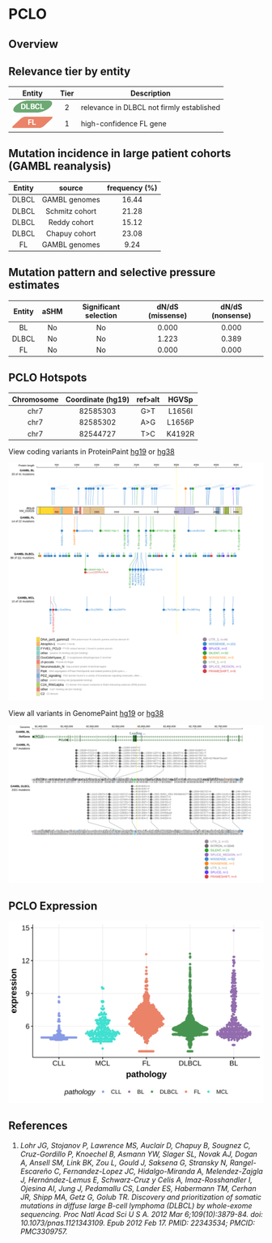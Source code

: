# PCLO
## Overview

## Relevance tier by entity

|Entity|Tier|Description                              |
|:------:|:----:|-----------------------------------------|
|![DLBCL](images/icons/DLBCL_tier2.png) |2   |relevance in DLBCL not firmly established|
|![FL](images/icons/FL_tier1.png)    |1   |high-confidence FL gene                  |

## Mutation incidence in large patient cohorts (GAMBL reanalysis)

|Entity|source        |frequency (%)|
|:------:|:--------------:|:-------------:|
|DLBCL |GAMBL genomes |16.44        |
|DLBCL |Schmitz cohort|21.28        |
|DLBCL |Reddy cohort  |15.12        |
|DLBCL |Chapuy cohort |23.08        |
|FL    |GAMBL genomes | 9.24        |

## Mutation pattern and selective pressure estimates

|Entity|aSHM|Significant selection|dN/dS (missense)|dN/dS (nonsense)|
|:------:|:----:|:---------------------:|:----------------:|:----------------:|
|BL    |No  |No                   |0.000           |0.000           |
|DLBCL |No  |No                   |1.223           |0.389           |
|FL    |No  |No                   |0.000           |0.000           |


 ## PCLO Hotspots

| Chromosome |Coordinate (hg19) | ref>alt | HGVSp | 
 | :---:| :---: | :--: | :---: |
| chr7 | 82585303 | G>T | L1656I |
| chr7 | 82585302 | A>G | L1656P |
| chr7 | 82544727 | T>C | K4192R |

View coding variants in ProteinPaint [hg19](https://morinlab.github.io/LLMPP/GAMBL/PCLO_protein.html)  or [hg38](https://morinlab.github.io/LLMPP/GAMBL/PCLO_protein_hg38.html)

![image](images/proteinpaint/PCLO_NM_033026.svg)

View all variants in GenomePaint [hg19](https://morinlab.github.io/LLMPP/GAMBL/PCLO.html)  or [hg38](https://morinlab.github.io/LLMPP/GAMBL/PCLO_hg38.html)

![image](images/proteinpaint/PCLO.svg)

## PCLO Expression
![image](images/gene_expression/PCLO_by_pathology.svg)

## References
1. *Lohr JG, Stojanov P, Lawrence MS, Auclair D, Chapuy B, Sougnez C, Cruz-Gordillo P, Knoechel B, Asmann YW, Slager SL, Novak AJ, Dogan A, Ansell SM, Link BK, Zou L, Gould J, Saksena G, Stransky N, Rangel-Escareño C, Fernandez-Lopez JC, Hidalgo-Miranda A, Melendez-Zajgla J, Hernández-Lemus E, Schwarz-Cruz y Celis A, Imaz-Rosshandler I, Ojesina AI, Jung J, Pedamallu CS, Lander ES, Habermann TM, Cerhan JR, Shipp MA, Getz G, Golub TR. Discovery and prioritization of somatic mutations in diffuse large B-cell lymphoma (DLBCL) by whole-exome sequencing. Proc Natl Acad Sci U S A. 2012 Mar 6;109(10):3879-84. doi: 10.1073/pnas.1121343109. Epub 2012 Feb 17. PMID: 22343534; PMCID: PMC3309757.*


<!-- ORIGIN: lohrDiscoveryPrioritizationSomatic2012a -->
<!-- DLBCL: lohrDiscoveryPrioritizationSomatic2012a -->
